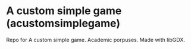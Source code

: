 # A custom simple game (acustomsimplegame)

Repo for A custom simple game. Academic porpuses. Made with libGDX.
